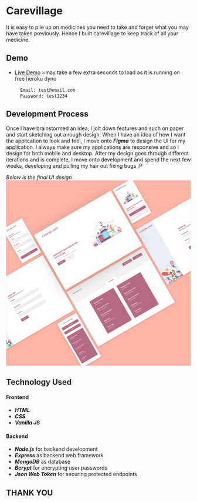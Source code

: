 
# Carevillage

  It is easy to pile up on medicines you need to take and forget what you may have taken previously. Hence I built carevillage to keep track of all your medicine. 

## Demo

- [Live Demo](https://gentle-lake-89085.herokuapp.com/)
~may take a few extra seconds to load as it is running on free heroku dyno

		Email: test@email.com
		Password: test1234


## Development Process

Once I have brainstormed an idea, I jolt down features and such on paper and start sketching out a rough design. When I have an idea of how I want the application to look and feel, I move onto ***Figma*** to design the UI for my application. I always make sure my applications are responsive and so I design for both mobile and desktop.
After my design goes through different iterations and is complete, I move onto development and spend the next few weeks, developing and pulling my hair out fixing bugs :P

*Below is the final UI design* 
<img  src='./public/img/carevillage_concept.png'  width='1000px'>
 
## Technology Used

#### Frontend

- ***HTML***
- ***CSS***
- ***Vanilla JS***

#### Backend

- ***Node.js*** for backend development
- ***Express*** as backend web framework
- ***MongoDB*** as database
- ***Bcrypt*** for encrypting user passwords
- ***Json Web Token*** for securing protected endpoints

  

  

## THANK YOU